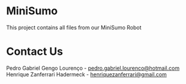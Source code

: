 # MiniSumo
This project contains all files from our MiniSumo Robot
<br/>

# Contact Us
Pedro Gabriel Gengo Lourenço  - pedro.gabriel.lourenco@hotmail.com 
Henrique Zanferrari Hadermeck - henriquezanferrari@gmail.com
